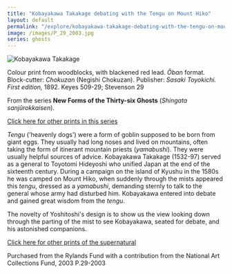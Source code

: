 ```yaml
---
title: "Kobayakawa Takakage debating with the Tengu on Mount Hiko"
layout: default
permalink: "/explore/kobayakawa-takakage-debating-with-the-tengu-on-mount-hiko"
image: /images/P_29_2003.jpg
series: ghosts
---
```


![Kobayakawa Takakage]({{site.baseurl}}/images/P_29_2003.jpg)

Colour print from woodblocks, with blackened red lead.
_Ôban_ format.
Block-cutter: _Chokuzan_ (Negishi Chokuzan).
Publisher: _Sasaki Toyokichi. First edition,_ 1892.
Keyes 509-29; Stevenson 29

From the series **New Forms of the Thirty-six Ghosts** (_Shingata sanjûrokkaisen_).

[Click here for other prints in this series](../Series/Thirty-sixGhosts-3.html)

_Tengu_ ('heavenly dogs') were a form of goblin supposed to be born from giant eggs. They usually had long noses and lived on mountains, often taking the form of itinerant mountain priests (_yamabushi_). They were usually helpful sources of advice. Kobayakawa Takakage (1532-97) served as a general to Toyotomi Hideyoshi who unified Japan at the end of the sixteenth century. During a campaign on the island of Kyushu in the 1580s he was camped on Mount Hiko, when suddenly through the mists appeared this _tengu_, dressed as a _yamabushi_, demanding sternly to talk to the general whose army had disturbed him. Kobayakawa entered into debate and gained great wisdom from the _tengu_.

The novelty of Yoshitoshi's design is to show us the view looking down through the parting of the mist to see Kobayakawa, seated for debate, and his astonished companions.

[Click here for other prints of the supernatural](../Themes/Ghosts-2.html)

Purchased from the Rylands Fund with a contribution from the National Art Collections Fund, 2003
P.29-2003
